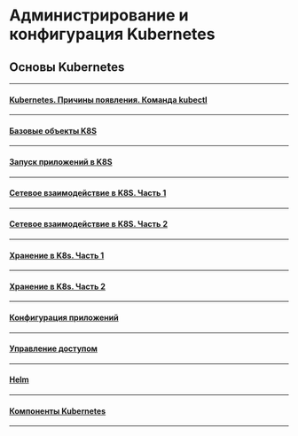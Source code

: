 # Администрирование и конфигурация Kubernetes

## Основы Kubernetes

---

#### [Kubernetes. Причины появления. Команда kubectl](./1.1/README.md)

---

#### [Базовые объекты K8S](./1.2/README.md)

---

#### [Запуск приложений в K8S](./1.3/README.md)

---

#### [Сетевое взаимодействие в K8S. Часть 1](./1.4/README.md)

---

#### [Сетевое взаимодействие в K8S. Часть 2](./1.5/README.md)

---

#### [Хранение в K8s. Часть 1](./2.1/README.md)

---

#### [Хранение в K8s. Часть 2](./2.2/README.md)

---

#### [Конфигурация приложений](./2.3/README.md)

---

#### [Управление доступом](./2.4/README.md)

---

#### [Helm](./2.5/README.md)

---

#### [Компоненты Kubernetes](./3.1/README.md)

---